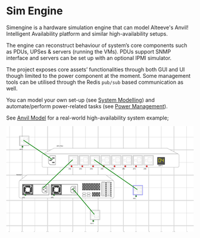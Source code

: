 # Sim Engine


Simengine is a hardware simulation engine that can model Alteeve's Anvil! Intelligent Availability platform and similar high-availability setups.

The engine can reconstruct behaviour of system’s core components such as PDUs, UPSes & servers (running the VMs). PDUs support SNMP interface and servers can be set up with an optional IPMI simulator.  

The project exposes core assets’ functionalities through both GUI and UI though limited to the power component at the moment. Some management tools can be utilised through the Redis `pub/sub` based communication as well.

You can model your own set-up (see [System Modelling](./SystemModeling.md)) and automate/perform power-related tasks (see [Power Management](./PowerManagement.md)).

See [Anvil Model](./AnvilModel.md) for a real-world high-availability system example;

![](./server.png)

